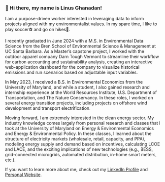 ### 👋 Hi there, my name is Linus Ghanadan!

I am a purpose-driven worker interested in leveraging data to inform projects aligned with my environmentalist values. In my spare time, I like to play soccer⚽ and go on hikes🥾.

I recently graduated in June 2024 with a M.S. in Environmental Data Science from the Bren School of Environmental Science & Management at UC Santa Barbara. As a Master’s capstone project, I worked with the outdoor apparel company Darn Tough Vermont to streamline their workflow for carbon accounting and sustainability analysis, creating an interactive web-application dashboard for the company to visualize historical emissions and run scenarios based on adjustable input variables.

In May 2023, I received a B.S. in Environmental Economics from the University of Maryland, and while a student, I also gained research and internship experience at the World Resources Institute, U.S. Department of Transportation, and The Nature Conservancy. In these roles, I worked on several energy transition projects, including projects on offshore wind development and transport electrification.

Moving forward, I am extremely interested in the clean energy sector. My industry knowledge comes largely from personal research and classes that I took at the University of Maryland on Energy & Environmental Economics and Energy & Environmental Policy. In these classes, I learned about the structure of electricity markets (wholesale, retail, capacity, and PPA), modeling energy supply and demand based on incentives, calculating LCOE and LACE, and the exciting implications of new technologies (e.g., BESS, grid-connected microgrids, automated distribution, in-home smart meters, etc.).

If you want to learn more about me, check out my [LinkedIn Profile](https://www.linkedin.com/in/linus-ghanadan/) and [Personal Website](https://linusghanadan.github.io/).

<!--
**linusghanadan/linusghanadan** is a ✨ _special_ ✨ repository because its `README.md` (this file) appears on your GitHub profile.

Here are some ideas to get you started:

- 🔭 I’m currently working on ...
- 🌱 I’m currently learning ...
- 👯 I’m looking to collaborate on ...
- 🤔 I’m looking for help with ...
- 💬 Ask me about ...
- 📫 How to reach me: ...
- 😄 Pronouns: ...
- ⚡ Fun fact: ...
-->
